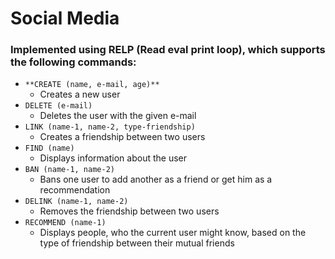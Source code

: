 # Social Media 

### Implemented using RELP (Read eval print loop), which supports the following commands:

- `**CREATE (name, e-mail, age)**`
    - Creates a new user
- `DELETE (e-mail)`
    - Deletes the user with the given e-mail
- `LINK (name-1, name-2, type-friendship)`
    - Creates a friendship between two users
- `FIND (name)`
    - Displays information about the user
- `BAN (name-1, name-2)`
    - Bans one user to add another as a friend or get him as a recommendation
- `DELINK (name-1, name-2)`
    - Removes the friendship between two users
- `RECOMMEND (name-1)`
    - Displays people, who the current user might know, based on the type of friendship between their mutual friends

